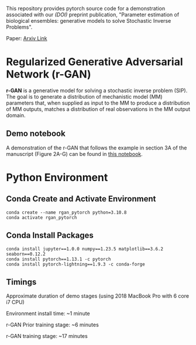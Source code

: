 This repository provides pytorch source code for a demonstration associated with our _(DOI)_ preprint publication, "Parameter estimation of biological ensembles: generative models to solve Stochastic Inverse Problems".

Paper: [Arxiv Link](https://arxiv.org/)

# Regularized Generative Adversarial Network (r-GAN)

**r-GAN** is a generative model for solving a stochastic inverse problem (SIP). The goal is to generate a distribution of mechanistic model (MM) parameters that, when supplied as input to the MM to produce a distribution of MM outputs, matches a distribution of real observations in the MM output domain. 

## Demo notebook

A demonstration of the r-GAN that follows the example in section 3A of the manuscript (Figure 2A-G) can be found in [this notebook](test.ipynb).

# Python Environment 

## Conda Create and Activate Environment

```
conda create --name rgan_pytorch python=3.10.8
conda activate rgan_pytorch
```

## Conda Install Packages
```
conda install jupyter==1.0.0 numpy==1.23.5 matplotlib==3.6.2 seaborn==0.12.2
conda install pytorch==1.13.1 -c pytorch
conda install pytorch-lightning==1.9.3 -c conda-forge 
```

## Timings

Approximate duration of demo stages (using 2018 MacBook Pro with 6 core i7 CPU)

Environment install time: ~1 minute

r-GAN Prior training stage: ~6 minutes

r-GAN training stage: ~17 minutes
